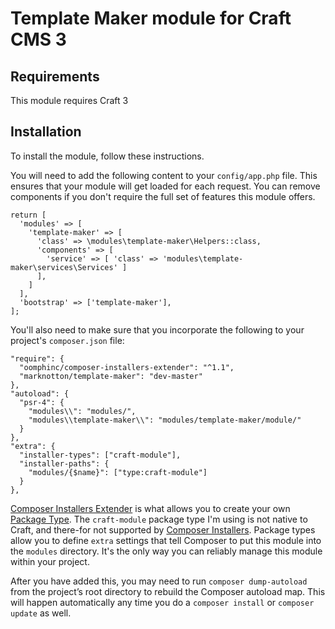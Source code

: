 # Template Maker module for Craft CMS 3

## Requirements

This module requires Craft 3

## Installation

To install the module, follow these instructions.

You will need to add the following content to your `config/app.php` file. This ensures that your module will get loaded for each request. You can remove components if you don't require the full set of features this module offers.
```
return [
  'modules' => [
    'template-maker' => [
      'class' => \modules\template-maker\Helpers::class,
      'components' => [
        'service' => [ 'class' => 'modules\template-maker\services\Services' ]
      ],
    ]
  ],
  'bootstrap' => ['template-maker'],
];
```
You'll also need to make sure that you incorporate the following to your project's `composer.json` file:

```
"require": {
  "oomphinc/composer-installers-extender": "^1.1",
  "marknotton/template-maker": "dev-master"
},
"autoload": {
  "psr-4": {
    "modules\\": "modules/",
    "modules\\template-maker\\": "modules/template-maker/module/"
  }
},
"extra": {
  "installer-types": ["craft-module"],
  "installer-paths": {
    "modules/{$name}": ["type:craft-module"]
  }
},
```

[Composer Installers Extender](https://github.com/oomphinc/composer-installers-extender) is what allows you to create your own [Package Type](https://github.com/composer/installers). The `craft-module` package type I'm using is not native to Craft, and there-for not supported by [Composer Installers](https://getcomposer.org/doc/faqs/how-do-i-install-a-package-to-a-custom-path-for-my-framework.md). Package types allow you to define `extra` settings that tell Composer to put this module into the `modules` directory. It's the only way you can reliably manage this module within your project.

After you have added this, you may need to run `composer dump-autoload` from the project’s root directory to rebuild the Composer autoload map. This will happen automatically any time you do a `composer install` or `composer update` as well.
